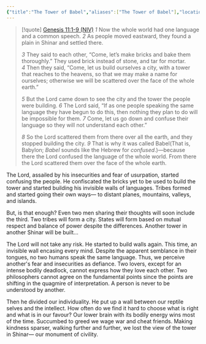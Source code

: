 ```yaml
---
{"title":"The Tower of Babel","aliases":["The Tower of Babel"],"location":"Badda, Dhaka","tags":["society","myth","etiology"],"created":"2024-09-05T10:14:33+06:00","updated":"2024-09-16T00:24:50+06:00","dg-publish":true,"dg-note-icon":3,"dg-path":"Musings/The Tower of Babel.md","permalink":"/musings/the-tower-of-babel/","dgPassFrontmatter":true,"noteIcon":3}
---
```


> [!quote] [Genesis 11:1-9 (NIV)](https://www.biblegateway.com/passage/?search=Genesis%2011%3A1-9&version=NIV)
> *1* Now the whole world had one language and a common speech. *2* As people moved eastward, they found a plain in Shinar and settled there.
> 
> *3* They said to each other, “Come, let’s make bricks and bake them thoroughly.” They used brick instead of stone, and tar for mortar. *4* Then they said, “Come, let us build ourselves a city, with a tower that reaches to the heavens, so that we may make a name for ourselves; otherwise we will be scattered over the face of the whole earth.”
> 
> *5* But the Lord came down to see the city and the tower the people were building. *6* The Lord said, “If as one people speaking the same language they have begun to do this, then nothing they plan to do will be impossible for them. *7* Come, let us go down and confuse their language so they will not understand each other.”
> 
> *8* So the Lord scattered them from there over all the earth, and they stopped building the city. *9* That is why it was called Babel(That is, Babylon; *Babel* sounds like the Hebrew for *confused*.)—because there the Lord confused the language of the whole world. From there the Lord scattered them over the face of the whole earth.

The Lord, assailed by his insecurities and fear of usurpation, started confusing the people. He confiscated the bricks yet to be used to build the tower and started building his invisible walls of languages. Tribes formed and started going their own ways— to distant planes, mountains, valleys, and islands.

But, is that enough? Even two men sharing their thoughts will soon include the third. Two tribes will form a city. States will form based on mutual respect and balance of power despite the differences. Another tower in another Shinar will be built…

The Lord will not take any risk. He started to build walls again. This time, an invisible wall encasing every mind. Despite the apparent semblance in their tongues, no two humans speak the same language. Thus, we perceive another's fear and insecurities as defiance. Two lovers, except for an intense bodily deadlock, cannot express how they love each other. Two philosophers cannot agree on the fundamental points since the points are shifting in the quagmire of interpretation. A person is never to be understood by another.

Then he divided our individuality. He put up a wall between our reptile selves and the intellect. How often do we find it hard to choose what is right and what is in our favour? Our lower brain with its bodily energy wins most of the time. Succumbed to greed we wage war and cheat friends. Making kindness sparser, walking further and further, we lost the view of the tower in Shinar— our monument of civility.